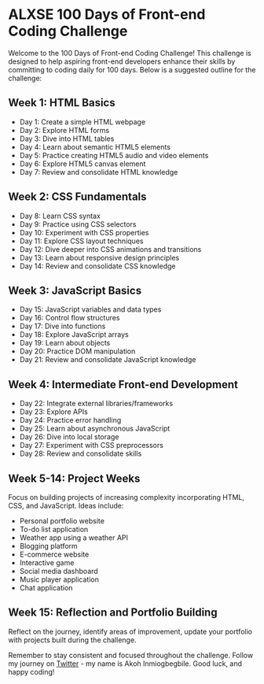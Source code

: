 # ALXSE 100 Days of Front-end Coding Challenge

Welcome to the 100 Days of Front-end Coding Challenge! This challenge is designed to help aspiring front-end developers enhance their skills by committing to coding daily for 100 days. Below is a suggested outline for the challenge:

## Week 1: HTML Basics
- Day 1: Create a simple HTML webpage
- Day 2: Explore HTML forms
- Day 3: Dive into HTML tables
- Day 4: Learn about semantic HTML5 elements
- Day 5: Practice creating HTML5 audio and video elements
- Day 6: Explore HTML5 canvas element
- Day 7: Review and consolidate HTML knowledge

## Week 2: CSS Fundamentals
- Day 8: Learn CSS syntax
- Day 9: Practice using CSS selectors
- Day 10: Experiment with CSS properties
- Day 11: Explore CSS layout techniques
- Day 12: Dive deeper into CSS animations and transitions
- Day 13: Learn about responsive design principles
- Day 14: Review and consolidate CSS knowledge

## Week 3: JavaScript Basics
- Day 15: JavaScript variables and data types
- Day 16: Control flow structures
- Day 17: Dive into functions
- Day 18: Explore JavaScript arrays
- Day 19: Learn about objects
- Day 20: Practice DOM manipulation
- Day 21: Review and consolidate JavaScript knowledge

## Week 4: Intermediate Front-end Development
- Day 22: Integrate external libraries/frameworks
- Day 23: Explore APIs
- Day 24: Practice error handling
- Day 25: Learn about asynchronous JavaScript
- Day 26: Dive into local storage
- Day 27: Experiment with CSS preprocessors
- Day 28: Review and consolidate skills

## Week 5-14: Project Weeks
Focus on building projects of increasing complexity incorporating HTML, CSS, and JavaScript. Ideas include:
- Personal portfolio website
- To-do list application
- Weather app using a weather API
- Blogging platform
- E-commerce website
- Interactive game
- Social media dashboard
- Music player application
- Chat application

## Week 15: Reflection and Portfolio Building
Reflect on the journey, identify areas of improvement, update your portfolio with projects built during the challenge.

Remember to stay consistent and focused throughout the challenge. Follow my journey on [Twitter](https://twitter.com/Akohinmi90A) - my name is Akoh Inmiogbegbile. 
Good luck, and happy coding!

